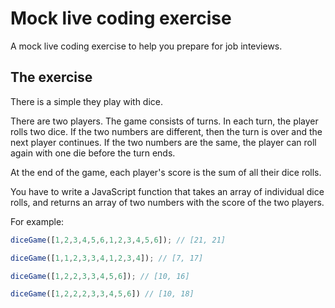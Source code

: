 # Mock live coding exercise

A mock live coding exercise to help you prepare for job inteviews.


## The exercise

There is a simple they play with dice.

There are two players. The game consists of turns. In each turn, the player rolls two dice. If the two numbers are different, then the turn is over and the next player continues. If the two numbers are the same, the player can roll again with one die before the turn ends.

At the end of the game, each player's score is the sum of all their dice rolls.

You have to write a JavaScript function that takes an array of individual dice rolls, and returns an array of two numbers with the score of the two players.

For example:

```js
diceGame([1,2,3,4,5,6,1,2,3,4,5,6]); // [21, 21]

diceGame([1,1,2,3,3,4,1,2,3,4]); // [7, 17]

diceGame([1,2,2,3,3,4,5,6]); // [10, 16]

diceGame([1,2,2,2,3,3,4,5,6]) // [10, 18]
```
